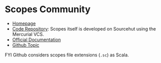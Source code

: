 # Scopes Community

- [Homepage](http://scopes.rocks)
- [Code Repository](https://hg.sr.ht/~duangle/scopes): Scopes itself
  is developed on Sourcehut using the Mercurial VCS.
- [Official Documentation](https://scopes.readthedocs.io/en/latest/)
- [Github Topic](https://github.com/topics/scopes-lang)

FYI Github considers scopes file extensions (`.sc`) as Scala.
